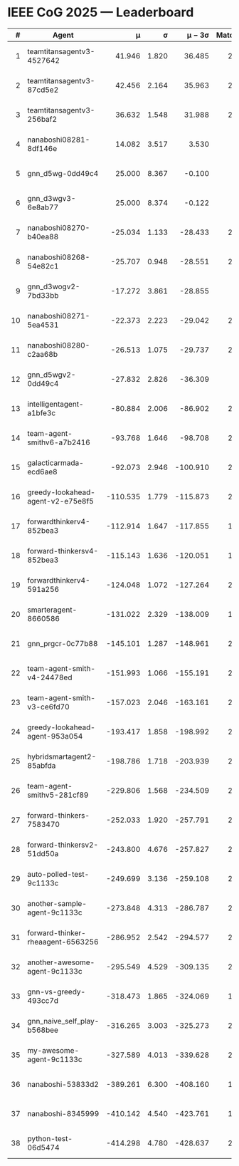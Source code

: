 # IEEE CoG 2025 — Leaderboard

| # | Agent | μ | σ | μ − 3σ | Matches | Updated |
|---:|---|---:|---:|---:|---:|---|
| 1 | teamtitansagentv3-4527642 | 41.946 | 1.820 | 36.485 | 2240 | 2025-08-29 04:17 |
| 2 | teamtitansagentv3-87cd5e2 | 42.456 | 2.164 | 35.963 | 2100 | 2025-08-29 04:17 |
| 3 | teamtitansagentv3-256baf2 | 36.632 | 1.548 | 31.988 | 2300 | 2025-08-29 04:17 |
| 4 | nanaboshi08281-8df146e | 14.082 | 3.517 | 3.530 | 70 | 2025-08-29 04:17 |
| 5 | gnn_d5wg-0dd49c4 | 25.000 | 8.367 | -0.100 | 80 | 2025-08-29 04:17 |
| 6 | gnn_d3wgv3-6e8ab77 | 25.000 | 8.374 | -0.122 | 98 | 2025-08-29 04:17 |
| 7 | nanaboshi08270-b40ea88 | -25.034 | 1.133 | -28.433 | 2400 | 2025-08-29 04:17 |
| 8 | nanaboshi08268-54e82c1 | -25.707 | 0.948 | -28.551 | 2260 | 2025-08-29 04:17 |
| 9 | gnn_d3wogv2-7bd33bb | -17.272 | 3.861 | -28.855 | 88 | 2025-08-29 04:17 |
| 10 | nanaboshi08271-5ea4531 | -22.373 | 2.223 | -29.042 | 2580 | 2025-08-29 04:17 |
| 11 | nanaboshi08280-c2aa68b | -26.513 | 1.075 | -29.737 | 2100 | 2025-08-29 04:17 |
| 12 | gnn_d5wgv2-0dd49c4 | -27.832 | 2.826 | -36.309 | 100 | 2025-08-29 04:17 |
| 13 | intelligentagent-a1bfe3c | -80.884 | 2.006 | -86.902 | 2030 | 2025-08-29 04:17 |
| 14 | team-agent-smithv6-a7b2416 | -93.768 | 1.646 | -98.708 | 2400 | 2025-08-29 04:17 |
| 15 | galacticarmada-ecd6ae8 | -92.073 | 2.946 | -100.910 | 2300 | 2025-08-29 04:17 |
| 16 | greedy-lookahead-agent-v2-e75e8f5 | -110.535 | 1.779 | -115.873 | 2190 | 2025-08-29 04:17 |
| 17 | forwardthinkerv4-852bea3 | -112.914 | 1.647 | -117.855 | 1829 | 2025-08-29 04:17 |
| 18 | forward-thinkersv4-852bea3 | -115.143 | 1.636 | -120.051 | 1828 | 2025-08-29 04:17 |
| 19 | forwardthinkerv4-591a256 | -124.048 | 1.072 | -127.264 | 2112 | 2025-08-29 04:17 |
| 20 | smarteragent-8660586 | -131.022 | 2.329 | -138.009 | 1864 | 2025-08-29 04:17 |
| 21 | gnn_prgcr-0c77b88 | -145.101 | 1.287 | -148.961 | 2150 | 2025-08-29 04:17 |
| 22 | team-agent-smith-v4-24478ed | -151.993 | 1.066 | -155.191 | 2278 | 2025-08-29 04:17 |
| 23 | team-agent-smith-v3-ce6fd70 | -157.023 | 2.046 | -163.161 | 2738 | 2025-08-29 04:17 |
| 24 | greedy-lookahead-agent-953a054 | -193.417 | 1.858 | -198.992 | 2198 | 2025-08-29 04:17 |
| 25 | hybridsmartagent2-85abfda | -198.786 | 1.718 | -203.939 | 2191 | 2025-08-29 04:17 |
| 26 | team-agent-smithv5-281cf89 | -229.806 | 1.568 | -234.509 | 2280 | 2025-08-29 04:17 |
| 27 | forward-thinkers-7583470 | -252.033 | 1.920 | -257.791 | 2140 | 2025-08-29 04:17 |
| 28 | forward-thinkersv2-51dd50a | -243.800 | 4.676 | -257.827 | 2164 | 2025-08-29 04:17 |
| 29 | auto-polled-test-9c1133c | -249.699 | 3.136 | -259.108 | 2280 | 2025-08-29 04:17 |
| 30 | another-sample-agent-9c1133c | -273.848 | 4.313 | -286.787 | 2400 | 2025-08-29 04:17 |
| 31 | forward-thinker-rheaagent-6563256 | -286.952 | 2.542 | -294.577 | 2044 | 2025-08-29 04:17 |
| 32 | another-awesome-agent-9c1133c | -295.549 | 4.529 | -309.135 | 2040 | 2025-08-29 04:17 |
| 33 | gnn-vs-greedy-493cc7d | -318.473 | 1.865 | -324.069 | 1640 | 2025-08-29 04:17 |
| 34 | gnn_naive_self_play-b568bee | -316.265 | 3.003 | -325.273 | 2020 | 2025-08-29 04:17 |
| 35 | my-awesome-agent-9c1133c | -327.589 | 4.013 | -339.628 | 2180 | 2025-08-29 04:17 |
| 36 | nanaboshi-53833d2 | -389.261 | 6.300 | -408.160 | 1860 | 2025-08-29 04:17 |
| 37 | nanaboshi-8345999 | -410.142 | 4.540 | -423.761 | 1860 | 2025-08-29 04:17 |
| 38 | python-test-06d5474 | -414.298 | 4.780 | -428.637 | 2170 | 2025-08-29 04:17 |
